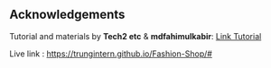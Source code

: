 ## Acknowledgements

Tutorial and materials by **Tech2 etc** & **mdfahimulkabir**: [Link Tutorial](https://www.youtube.com/watch?v=P8YuWEkTeuE)

Live link : https://trungintern.github.io/Fashion-Shop/#
